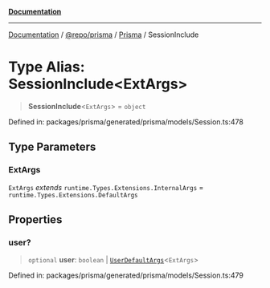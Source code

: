 [**Documentation**](../../../../../README.md)

***

[Documentation](../../../../../README.md) / [@repo/prisma](../../../README.md) / [Prisma](../README.md) / SessionInclude

# Type Alias: SessionInclude\<ExtArgs\>

> **SessionInclude**\<`ExtArgs`\> = `object`

Defined in: packages/prisma/generated/prisma/models/Session.ts:478

## Type Parameters

### ExtArgs

`ExtArgs` *extends* `runtime.Types.Extensions.InternalArgs` = `runtime.Types.Extensions.DefaultArgs`

## Properties

### user?

> `optional` **user**: `boolean` \| [`UserDefaultArgs`](UserDefaultArgs.md)\<`ExtArgs`\>

Defined in: packages/prisma/generated/prisma/models/Session.ts:479
